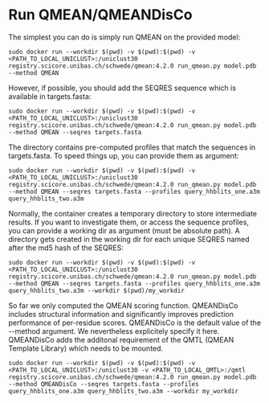 Run QMEAN/QMEANDisCo
====================

The simplest you can do is simply run QMEAN on the provided model:

```terminal
sudo docker run --workdir $(pwd) -v $(pwd):$(pwd) -v <PATH_TO_LOCAL_UNICLUST>:/uniclust30 registry.scicore.unibas.ch/schwede/qmean:4.2.0 run_qmean.py model.pdb --method QMEAN
```

However, if possible, you should add the SEQRES sequence which is available in 
targets.fasta:

```terminal
sudo docker run --workdir $(pwd) -v $(pwd):$(pwd) -v <PATH_TO_LOCAL_UNICLUST>:/uniclust30 registry.scicore.unibas.ch/schwede/qmean:4.2.0 run_qmean.py model.pdb --method QMEAN --seqres targets.fasta
```
The directory contains pre-computed profiles that match the 
sequences in targets.fasta. To speed things up, you can provide them as argument:

```terminal
sudo docker run --workdir $(pwd) -v $(pwd):$(pwd) -v <PATH_TO_LOCAL_UNICLUST>:/uniclust30 registry.scicore.unibas.ch/schwede/qmean:4.2.0 run_qmean.py model.pdb --method QMEAN --seqres targets.fasta --profiles query_hhblits_one.a3m query_hhblits_two.a3m
```

Normally, the container creates a temporary directory to store intermediate 
results. If you want to investigate them, or access the sequence profiles,
you can provide a working dir as argument (must be absolute path). 
A directory gets created in the working dir for each unique SEQRES named after 
the md5 hash of the SEQRES:

```terminal
sudo docker run --workdir $(pwd) -v $(pwd):$(pwd) -v <PATH_TO_LOCAL_UNICLUST>:/uniclust30 registry.scicore.unibas.ch/schwede/qmean:4.2.0 run_qmean.py model.pdb --method QMEAN --seqres targets.fasta --profiles query_hhblits_one.a3m query_hhblits_two.a3m --workdir $(pwd)/my_workdir
```

So far we only computed the QMEAN scoring function. QMEANDisCo includes 
structural information and significantly improves prediction performance 
of per-residue scores. QMEANDisCo is the default value of the --method
argument. We nevertheless explicitely specify it here. QMEANDisCo adds
the additonal requirement of the QMTL (QMEAN Template Library) which needs
to be mounted.

```terminal
sudo docker run --workdir $(pwd) -v $(pwd):$(pwd) -v <PATH_TO_LOCAL_UNICLUST>:/uniclust30 -v <PATH_TO_LOCAL_QMTL>:/qmtl registry.scicore.unibas.ch/schwede/qmean:4.2.0 run_qmean.py model.pdb --method QMEANDisCo --seqres targets.fasta --profiles query_hhblits_one.a3m query_hhblits_two.a3m --workdir my_workdir
```

